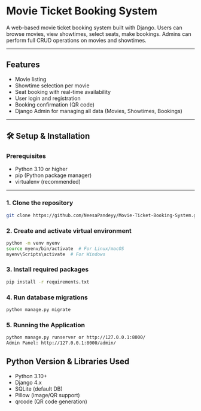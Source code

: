 # Movie Ticket Booking System

A web-based movie ticket booking system built with Django. Users can browse movies, view showtimes, select seats, make bookings. Admins can perform full CRUD operations on movies and showtimes.

---

## Features

- Movie listing
- Showtime selection per movie
- Seat booking with real-time availability
- User login and registration
- Booking confirmation (QR code)
- Django Admin for managing all data (Movies, Showtimes, Bookings)

---

## 🛠️ Setup & Installation

### Prerequisites

- Python 3.10 or higher
- pip (Python package manager)
- virtualenv (recommended)

---

### 1. Clone the repository

```bash
git clone https://github.com/NeesaPandeyy/Movie-Ticket-Booking-System.git
```

### 2. Create and activate virtual environment

```bash
python -m venv myenv
source myenv/bin/activate  # For Linux/macOS
myenv\Scripts\activate  # For Windows
```

### 3. Install required packages

```bash
pip install -r requirements.txt
```

### 4. Run database migrations

```bash
python manage.py migrate
```

### 5. Running the Application

```bash
python manage.py runserver or http://127.0.0.1:8000/
Admin Panel: http://127.0.0.1:8000/admin/
```

## Python Version & Libraries Used

- Python 3.10+
- Django 4.x
- SQLite (default DB)
- Pillow (image/QR support)
- qrcode (QR code generation)
